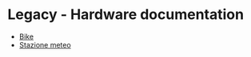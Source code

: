 # Legacy - Hardware documentation

- [Bike](docs/legacy/hardware/bike.md "Elettronica bici")
- [Stazione meteo](docs/legacy/hardware/weather_station.md "Stazione meteo")